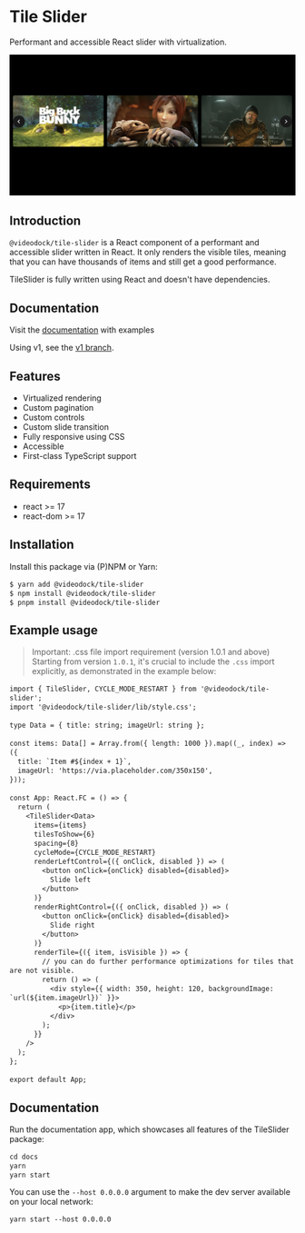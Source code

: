 # Tile Slider

Performant and accessible React slider with virtualization.

<img src="img/tile-slider.png" alt="TileSlider component on a dark background">

## Introduction

`@videodock/tile-slider` is a React component of a performant and accessible slider written in React.
It only renders the visible tiles, meaning that you can have thousands of items and still get a good performance.

TileSlider is fully written using React and doesn't have dependencies.

## Documentation

Visit the [documentation](https://videodock.github.io/tile-slider/) with examples

Using v1, see the [v1 branch](https://github.com/Videodock/tile-slider/tree/v1).

## Features

- Virtualized rendering
- Custom pagination
- Custom controls
- Custom slide transition
- Fully responsive using CSS
- Accessible
- First-class TypeScript support

## Requirements

- react >= 17
- react-dom >= 17

## Installation

Install this package via (P)NPM or Yarn:

```shell
$ yarn add @videodock/tile-slider
$ npm install @videodock/tile-slider
$ pnpm install @videodock/tile-slider
```

## Example usage

> Important: .css file import requirement (version 1.0.1 and above)
> Starting from version `1.0.1`, it's crucial to include the `.css` import explicitly, as demonstrated in the example
> below:

```tsx
import { TileSlider, CYCLE_MODE_RESTART } from '@videodock/tile-slider';
import '@videodock/tile-slider/lib/style.css';

type Data = { title: string; imageUrl: string };

const items: Data[] = Array.from({ length: 1000 }).map((_, index) => ({
  title: `Item #${index + 1}`,
  imageUrl: 'https://via.placeholder.com/350x150',
}));

const App: React.FC = () => {
  return (
    <TileSlider<Data>
      items={items}
      tilesToShow={6}
      spacing={8}
      cycleMode={CYCLE_MODE_RESTART}
      renderLeftControl={({ onClick, disabled }) => (
        <button onClick={onClick} disabled={disabled}>
          Slide left
        </button>
      )}
      renderRightControl={({ onClick, disabled }) => (
        <button onClick={onClick} disabled={disabled}>
          Slide right
        </button>
      )}
      renderTile={({ item, isVisible }) => {
        // you can do further performance optimizations for tiles that are not visible.
        return () => (
          <div style={{ width: 350, height: 120, backgroundImage: `url(${item.imageUrl})` }}>
            <p>{item.title}</p>
          </div>
        );
      }}
    />
  );
};

export default App;
```

## Documentation

Run the documentation app, which showcases all features of the TileSlider package:

```shell
cd docs
yarn
yarn start
```

You can use the `--host 0.0.0.0` argument to make the dev server available on your local network:

```shell
yarn start --host 0.0.0.0
```
